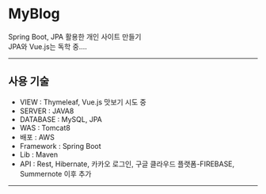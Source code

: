 # MyBlog
Spring Boot, JPA 활용한 개인 사이트 만들기     
JPA와 Vue.js는 독학 중.... 

<hr />

## 사용 기술
* VIEW : Thymeleaf, Vue.js 맛보기 시도 중        
* SERVER : JAVA8    
* DATABASE : MySQL, JPA    
* WAS : Tomcat8    
* 배포 : AWS    
* Framework : Spring Boot   
* Lib : Maven     
* API : Rest, Hibernate, 카카오 로그인, 구글 클라우드 플랫폼-FIREBASE, Summernote 이후 추가

<hr />
